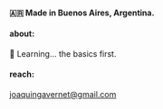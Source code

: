 #### 🇦🇷 Made in Buenos Aires, Argentina. 

#### about: 
🌱 Learning... the basics first.
 
#### reach: 
joaquingavernet@gmail.com 
